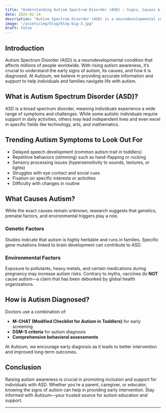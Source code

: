 ```yaml
---
title: "Understanding Autism Spectrum Disorder (ASD) – Signs, Causes & Diagnosis"
date: 2025-02-14
description: "Autism Spectrum Disorder (ASD) is a neurodevelopmental condition that affects millions of people worldwide. "
image: "/assets/img/blog/blog-big-3.jpg"
draft: false
---
```


## Introduction

Autism Spectrum Disorder (ASD) is a neurodevelopmental condition that affects millions of people worldwide. With rising autism awareness, it’s crucial to understand the early signs of autism, its causes, and how it is diagnosed. At Autizum, we believe in providing accurate information and support to help individuals and families navigate life with autism.

## What is Autism Spectrum Disorder (ASD)?

ASD is a broad spectrum disorder, meaning individuals experience a wide range of symptoms and challenges. While some autistic individuals require support in daily activities, others may lead independent lives and even excel in specific fields like technology, arts, and mathematics.

## Trending Autism Symptoms to Look Out For

- Delayed speech development (common autism trait in toddlers)
- Repetitive behaviors (stimming) such as hand-flapping or rocking
- Sensory processing issues (hypersensitivity to sounds, textures, or lights)
- Struggles with eye contact and social cues
- Fixation on specific interests or activities
- Difficulty with changes in routine

## What Causes Autism?

While the exact causes remain unknown, research suggests that genetics, prenatal factors, and environmental triggers play a role.

### Genetic Factors

Studies indicate that autism is highly heritable and runs in families. Specific gene mutations linked to brain development can contribute to ASD.

### Environmental Factors

Exposure to pollutants, heavy metals, and certain medications during pregnancy may increase autism risks. Contrary to myths, vaccines do **NOT** cause autism—a claim that has been debunked by global health organizations.

## How is Autism Diagnosed?

Doctors use a combination of:

- **M-CHAT (Modified Checklist for Autism in Toddlers)** for early screening
- **DSM-5 criteria** for autism diagnosis
- **Comprehensive behavioral assessments**

At Autizum, we encourage early diagnosis as it leads to better intervention and improved long-term outcomes.

## Conclusion

Raising autism awareness is crucial in promoting inclusion and support for individuals with ASD. Whether you’re a parent, caregiver, or educator, knowing the signs of autism can help in providing early intervention. Stay informed with Autizum—your trusted source for autism education and support.

---
